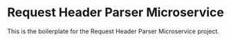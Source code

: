 # Request Header Parser Microservice

This is the boilerplate for the Request Header Parser Microservice project. 